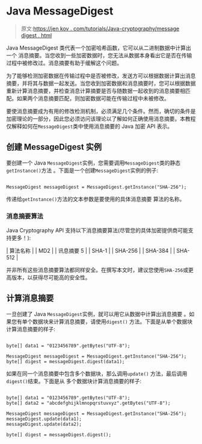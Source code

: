 # Java MessageDigest

> 原文:[https://jen kov . com/tutorials/Java-cryptography/message digest . html](https://jenkov.com/tutorials/java-cryptography/messagedigest.html)

Java MessageDigest 类代表一个加密哈希函数，它可以从二进制数据中计算出一个 消息摘要。当您收到一些加密数据时，您无法从数据本身看出它是否在传输过程中被修改过。消息摘要有助于缓解这个问题。

为了能够检测加密数据在传输过程中是否被修改，发送方可以根据数据计算出消息摘要，并将其与数据一起发送。当您收到加密数据和消息摘要时，您可以根据数据重新计算消息摘要，并检查消息计算摘要是否与随数据一起收到的消息摘要相匹配。如果两个消息摘要匹配，则加密数据可能在传输过程中未被修改。

要使消息摘要成为有用的修改检测机制，必须满足几个条件。然而，确切的条件是加密理论的一部分，因此您必须访问该理论以了解如何正确使用消息摘要。本教程仅解释如何在`MessageDigest`类中使用消息摘要的 Java 加密 API 表示。

## 创建 MessageDigest 实例

要创建一个 Java `MessageDigest`实例，您需要调用`MessageDigest`类的静态`getInstance()`方法 。下面是一个创建`MessageDigest`实例的例子:

```

MessageDigest messageDigest = MessageDigest.getInstance("SHA-256");

```

传递给`getInstance()`方法的文本参数是要使用的具体消息摘要 算法的名称。

### 消息摘要算法

Java Cryptography API 支持以下消息摘要算法(尽管您的具体加密提供商可能支持更多！):

| 算法名称 |
| MD2 |
| 讯息摘要 5 |
| SHA-1 |
| SHA-256 |
| SHA-384 |
| SHA-512 |

并非所有这些消息摘要算法都同样安全。在撰写本文时，建议您使用`SHA-256`或更高版本，以获得尽可能高的安全性。

## 计算消息摘要

一旦创建了 Java `MessageDigest`实例，就可以用它从数据中计算出消息摘要 。如果您有单个数据块来计算消息摘要，请使用`digest()` 方法。下面是从单个数据块计算消息摘要的样子:

```

byte[] data1 = "0123456789".getBytes("UTF-8");

MessageDigest messageDigest = MessageDigest.getInstance("SHA-256");
byte[] digest = messageDigest.digest(data1);

```

如果在同一个消息摘要中包含多个数据块，那么调用`update()` 方法，最后调用`digest()`结束。下面是从 多个数据块计算消息摘要的样子:

```

byte[] data1 = "0123456789".getBytes("UTF-8");
byte[] data2 = "abcdefghijklmnopqrstuvxyz".getBytes("UTF-8");

MessageDigest messageDigest = MessageDigest.getInstance("SHA-256");
messageDigest.update(data1);
messageDigest.update(data2);

byte[] digest = messageDigest.digest();

```
